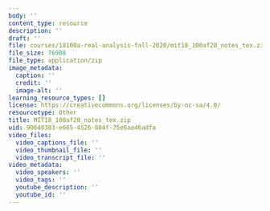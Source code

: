 ```yaml
---
body: ''
content_type: resource
description: ''
draft: ''
file: courses/18100a-real-analysis-fall-2020/mit18_100af20_notes_tex.zip
file_size: 76908
file_type: application/zip
image_metadata:
  caption: ''
  credit: ''
  image-alt: ''
learning_resource_types: []
license: https://creativecommons.org/licenses/by-nc-sa/4.0/
resourcetype: Other
title: MIT18_100af20_notes_tex.zip
uid: 90640383-e665-4526-804f-75e6ae46adfa
video_files:
  video_captions_file: ''
  video_thumbnail_file: ''
  video_transcript_file: ''
video_metadata:
  video_speakers: ''
  video_tags: ''
  youtube_description: ''
  youtube_id: ''
---
```

